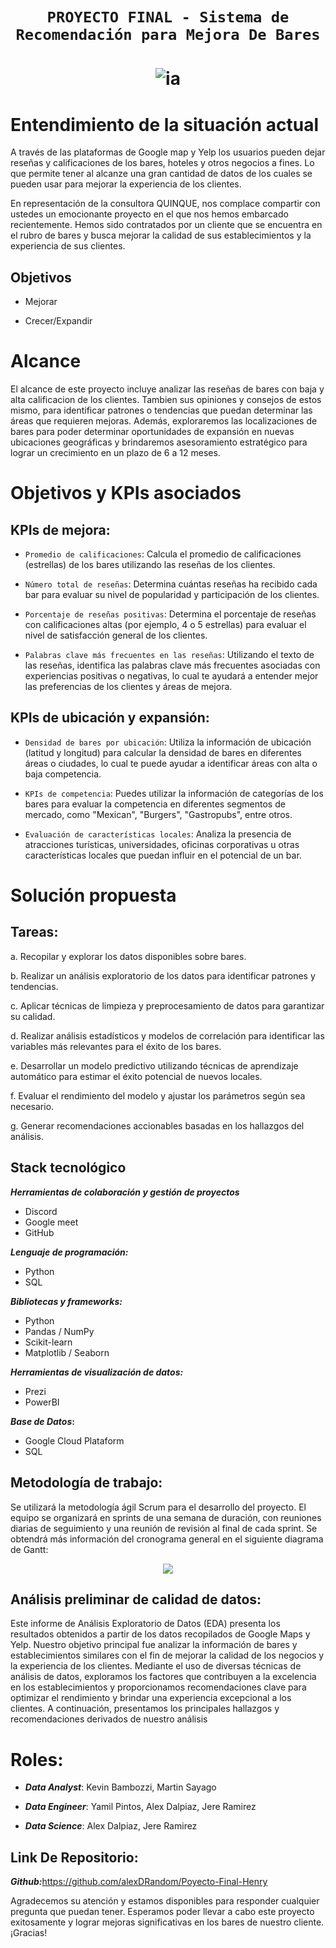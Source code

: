 # <h1 align=center>**`PROYECTO FINAL - Sistema de Recomendación para Mejora De Bares`**</h1>

# <h1 align=center> ![ia](https://emoji.slack-edge.com/TPRS7H4PN/henry-pm/4658c1bc769b53ae.png) </h1>


# Entendimiento de la situación actual

A través de las plataformas de Google map y Yelp los usuarios pueden dejar reseñas  y calificaciones de los bares, hoteles y otros negocios a fines. Lo que permite tener al alcanze una gran cantidad de datos de los cuales se pueden usar para mejorar la experiencia de los clientes.

En representación de la consultora QUINQUE, nos complace compartir con ustedes un emocionante proyecto en el que nos hemos embarcado recientemente. Hemos sido contratados por un cliente que se encuentra en el rubro de bares y busca mejorar la calidad de sus establecimientos y la experiencia de sus clientes.



## Objetivos


- Mejorar 

- Crecer/Expandir


# Alcance

El alcance de este proyecto incluye analizar las reseñas de bares con baja y alta calificacion de los clientes. Tambien sus opiniones y consejos de estos mismo, para identificar patrones o tendencias que puedan determinar las áreas que requieren mejoras. Además, exploraremos las localizaciones de bares para poder determinar oportunidades de expansión en nuevas ubicaciones geográficas y brindaremos asesoramiento estratégico para lograr un crecimiento en un plazo de 6 a 12 meses.


# Objetivos y KPIs asociados

## KPIs de mejora:

- `Promedio de calificaciones`: Calcula el promedio de calificaciones (estrellas) de los bares utilizando las reseñas de los clientes.

- `Número total de reseñas`: Determina cuántas reseñas ha recibido cada bar para evaluar su nivel de popularidad y participación de los clientes.

- `Porcentaje de reseñas positivas`: Determina el porcentaje de reseñas con calificaciones altas (por ejemplo, 4 o 5 estrellas) para evaluar el nivel de satisfacción general de los clientes.

- `Palabras clave más frecuentes en las reseñas`: Utilizando el texto de las reseñas, identifica las palabras clave más frecuentes asociadas con experiencias positivas o negativas, lo cual te ayudará a entender mejor las preferencias de los clientes y áreas de mejora.

## KPIs de ubicación y expansión:

- `Densidad de bares por ubicación`: Utiliza la información de ubicación (latitud y longitud) para calcular la densidad de bares en diferentes áreas o ciudades, lo cual te puede ayudar a identificar áreas con alta o baja competencia.

 - `KPIs de competencia`: Puedes utilizar la información de categorías de los bares para evaluar la competencia en diferentes segmentos de mercado, como "Mexican", "Burgers", "Gastropubs", entre otros.

- `Evaluación de características locales`: Analiza la presencia de atracciones turísticas, universidades, oficinas corporativas u otras características locales que puedan influir en el potencial de un bar.


# Solución propuesta

## Tareas:

a. Recopilar y explorar los datos disponibles sobre bares.

b. Realizar un análisis exploratorio de los datos para identificar patrones y tendencias.

c. Aplicar técnicas de limpieza y preprocesamiento de datos para garantizar su calidad.

d. Realizar análisis estadísticos y modelos de correlación para identificar las variables más relevantes para el éxito de los bares.

e. Desarrollar un modelo predictivo utilizando técnicas de aprendizaje automático para estimar el éxito potencial de nuevos locales.

f. Evaluar el rendimiento del modelo y ajustar los parámetros según sea necesario.

g. Generar recomendaciones accionables basadas en los hallazgos del análisis.

## **Stack tecnológico**

**_Herramientas de colaboración y gestión de proyectos_**

- Discord
- Google meet
- GitHub
 
**_Lenguaje de programación:_** 

- Python 
- SQL

**_Bibliotecas y frameworks:_** 

- Python
- Pandas / NumPy
- Scikit-learn 
- Matplotlib / Seaborn

**_Herramientas de visualización de datos:_**

- Prezi
- PowerBI 

**_Base de Datos_:**

- Google Cloud Plataform
- SQL


## Metodología de trabajo:

Se utilizará la metodología ágil Scrum para el desarrollo del proyecto. El equipo se organizará en sprints de una semana de duración, con reuniones diarias de seguimiento y una reunión de revisión al final de cada sprint. Se obtendrá más información del cronograma general en el siguiente diagrama de Gantt:
 <p align="center">
<img src= https://github.com/kevinbamba/Proyecto-Final-Henry/blob/main/img/Diagrama-gant.png>
</p>

## Análisis preliminar de calidad de datos:
 Este informe de Análisis Exploratorio de Datos (EDA) presenta los resultados obtenidos a partir de los datos recopilados de Google Maps y Yelp. Nuestro objetivo principal fue analizar la información de bares y establecimientos similares con el fin de mejorar la calidad de los negocios y la experiencia de los clientes. Mediante el uso de diversas técnicas de análisis de datos, exploramos los factores que contribuyen a la excelencia en los establecimientos y proporcionamos recomendaciones clave para optimizar el rendimiento y brindar una experiencia excepcional a los clientes. A continuación, presentamos los principales hallazgos y recomendaciones derivados de nuestro análisis

# Roles:

- **_Data Analyst_**: Kevin Bambozzi, Martin Sayago

- **_Data Engineer_**: Yamil Pintos, Alex Dalpiaz, Jere Ramirez

- **_Data Science_**: Alex Dalpiaz, Jere Ramirez

## Link De Repositorio: 

**_Github:_**<https://github.com/alexDRandom/Poyecto-Final-Henry>


Agradecemos su atención y estamos disponibles para responder cualquier pregunta que puedan tener. Esperamos poder llevar a cabo este proyecto exitosamente y lograr mejoras significativas en los bares de nuestro cliente. ¡Gracias!
